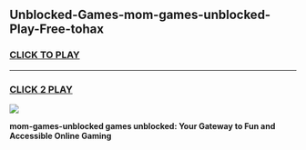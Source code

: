
## Unblocked-Games-mom-games-unblocked-Play-Free-tohax
<h3>
<a href="https://premium76.site?title=mom-games-unblocked&ref=22A">CLICK TO PLAY</a></h3>
<hr>

<h3>
<a href="https://premium76.site?title=mom-games-unblocked&ref=22A">CLICK 2 PLAY</a>
  
</h3>

<a href="https://premium76.site?title=mom-games-unblocked&ref=22A"><img src="https://clearcache.store/games.png"></a>


**mom-games-unblocked games unblocked: Your Gateway to Fun and Accessible Online Gaming**
